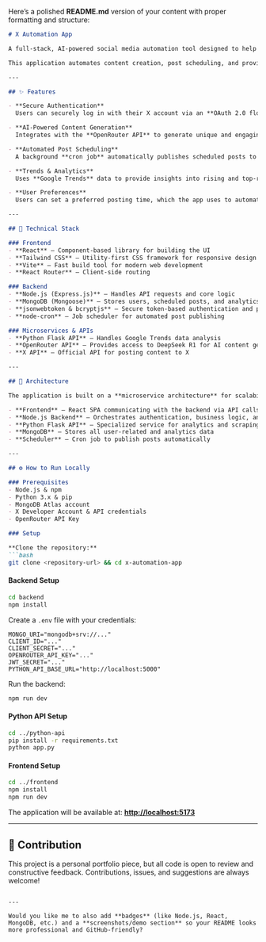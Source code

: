 Here’s a polished **README.md** version of your content with proper formatting and structure:

````markdown
# X Automation App

A full-stack, AI-powered social media automation tool designed to help developers and content creators maintain a consistent and data-driven presence on **X (formerly Twitter)**.  

This application automates content creation, post scheduling, and provides actionable analytics.  

---

## ✨ Features

- **Secure Authentication**  
  Users can securely log in with their X account via an **OAuth 2.0 flow**. A **JSON Web Token (JWT)** is issued to protect all API endpoints.  

- **AI-Powered Content Generation**  
  Integrates with the **OpenRouter API** to generate unique and engaging tweet drafts based on trending keywords.  

- **Automated Post Scheduling**  
  A background **cron job** automatically publishes scheduled posts to the user's X account at their preferred times.  

- **Trends & Analytics**  
  Uses **Google Trends** data to provide insights into rising and top-related queries for a given keyword, helping users identify content opportunities.  

- **User Preferences**  
  Users can set a preferred posting time, which the app uses to automatically schedule content without manual input.  

---

## 🚀 Technical Stack

### Frontend
- **React** – Component-based library for building the UI  
- **Tailwind CSS** – Utility-first CSS framework for responsive design  
- **Vite** – Fast build tool for modern web development  
- **React Router** – Client-side routing  

### Backend
- **Node.js (Express.js)** – Handles API requests and core logic  
- **MongoDB (Mongoose)** – Stores users, scheduled posts, and analytics data  
- **jsonwebtoken & bcryptjs** – Secure token-based authentication and password hashing  
- **node-cron** – Job scheduler for automated post publishing  

### Microservices & APIs
- **Python Flask API** – Handles Google Trends data analysis  
- **OpenRouter API** – Provides access to DeepSeek R1 for AI content generation  
- **X API** – Official API for posting content to X  

---

## 🧠 Architecture

The application is built on a **microservice architecture** for scalability and separation of concerns:

- **Frontend** – React SPA communicating with the backend via API calls  
- **Node.js Backend** – Orchestrates authentication, business logic, and service communication  
- **Python Flask API** – Specialized service for analytics and scraping  
- **MongoDB** – Stores all user-related and analytics data  
- **Scheduler** – Cron job to publish posts automatically  

---

## ⚙️ How to Run Locally

### Prerequisites
- Node.js & npm  
- Python 3.x & pip  
- MongoDB Atlas account  
- X Developer Account & API credentials  
- OpenRouter API Key  

### Setup

**Clone the repository:**
```bash
git clone <repository-url> && cd x-automation-app
````

#### Backend Setup

```bash
cd backend
npm install
```

Create a `.env` file with your credentials:

```env
MONGO_URI="mongodb+srv://..."
CLIENT_ID="..."
CLIENT_SECRET="..."
OPENROUTER_API_KEY="..."
JWT_SECRET="..."
PYTHON_API_BASE_URL="http://localhost:5000"
```

Run the backend:

```bash
npm run dev
```

#### Python API Setup

```bash
cd ../python-api
pip install -r requirements.txt
python app.py
```

#### Frontend Setup

```bash
cd ../frontend
npm install
npm run dev
```

The application will be available at: **[http://localhost:5173](http://localhost:5173)**

---

## 🤝 Contribution

This project is a personal portfolio piece, but all code is open to review and constructive feedback.
Contributions, issues, and suggestions are always welcome!

```

---

Would you like me to also add **badges** (like Node.js, React, MongoDB, etc.) and a **screenshots/demo section** so your README looks more professional and GitHub-friendly?
```
